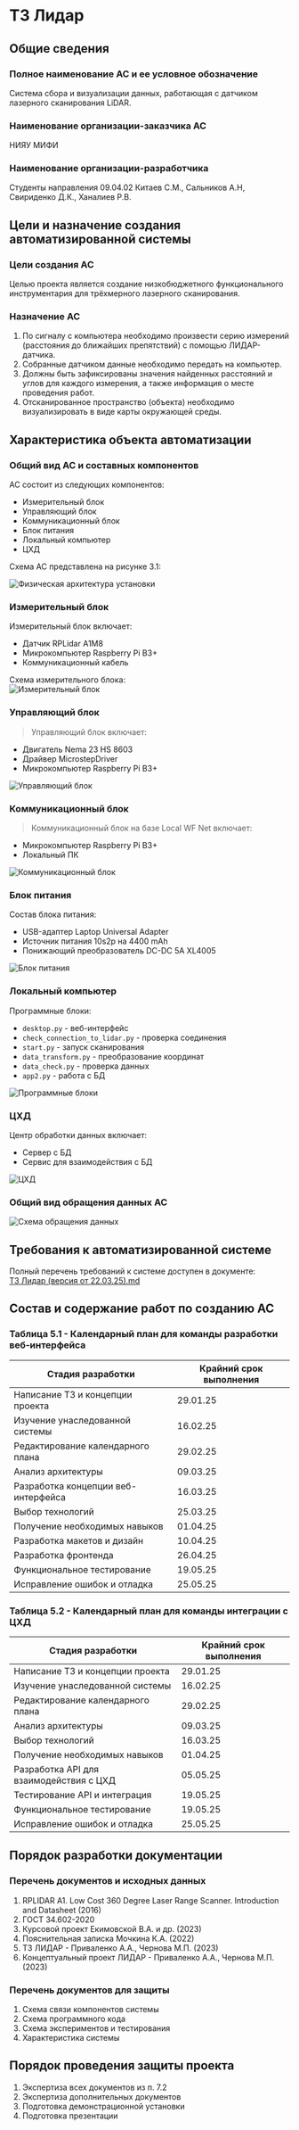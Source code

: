 # **ТЗ Лидар**

## **Общие сведения**

### Полное наименование АС и ее условное обозначение

Система сбора и визуализации данных, работающая с датчиком лазерного сканирования LiDAR.

### Наименование организации-заказчика АС

НИЯУ МИФИ

### Наименование организации-разработчика

Студенты направления 09.04.02 Китаев С.М., Сальников А.Н, Свириденко Д.К., Ханалиев Р.В.

## **Цели и назначение создания автоматизированной системы**

### Цели создания АС

Целью проекта является создание низкобюджетного функционального инструментария для трёхмерного лазерного сканирования.

### Назначение АС

1. По сигналу с компьютера необходимо произвести серию измерений (расстояния до ближайших препятствий) с помощью ЛИДАР-датчика.
2. Собранные датчиком данные необходимо передать на компьютер.
3. Должны быть зафиксированы значения найденных расстояний и углов для каждого измерения, а также информация о месте проведения работ.
4. Отсканированное пространство (объекта) необходимо визуализировать в виде карты окружающей среды.

## **Характеристика объекта автоматизации**

### Общий вид АС и составных компонентов

АС состоит из следующих компонентов:
- Измерительный блок
- Управляющий блок
- Коммуникационный блок
- Блок питания
- Локальный компьютер
- ЦХД

Схема АС представлена на рисунке 3.1:

![Физическая архитектура установки](images/img1.jpg)

### Измерительный блок
Измерительный блок включает:
- Датчик RPLidar A1M8
- Микрокомпьютер Raspberry Pi B3+
- Коммуникационный кабель

Схема измерительного блока:  
![Измерительный блок](images/img2.jpg)

### Управляющий блок
> Управляющий блок включает:
- Двигатель Nema 23 HS 8603
- Драйвер MicrostepDriver
- Микрокомпьютер Raspberry Pi B3+

![Управляющий блок](images/img3.jpg)

### Коммуникационный блок
> Коммуникационный блок на базе Local WF Net включает:
- Микрокомпьютер Raspberry Pi B3+
- Локальный ПК

![Коммуникационный блок](images/img4.jpg)

### Блок питания
Состав блока питания:
- USB-адаптер Laptop Universal Adapter
- Источник питания 10s2p на 4400 mAh
- Понижающий преобразователь DC-DC 5A XL4005

![Блок питания](images/img5.jpg)

### Локальный компьютер
Программные блоки:
- `desktop.py` - веб-интерфейс
- `check_connection_to_lidar.py` - проверка соединения
- `start.py` - запуск сканирования
- `data_transform.py` - преобразование координат
- `data_check.py` - проверка данных
- `app2.py` - работа с БД

![Программные блоки](images/img6.jpg)

### ЦХД
Центр обработки данных включает:
- Сервер с БД
- Сервис для взаимодействия с БД

![ЦХД](images/img6.jpg)

### Общий вид обращения данных АС
![Схема обращения данных](images/img7.jpg)

## **Требования к автоматизированной системе**
Полный перечень требований к системе доступен в документе:  
[ТЗ Лидар (версия от 22.03.25).md](ТЗ%20Лидар(версия%20от%2022.03.25).md)

## **Состав и содержание работ по созданию АС**

### Таблица 5.1 - Календарный план для команды разработки веб-интерфейса

| Стадия разработки                     | Крайний срок выполнения |
|---------------------------------------|-------------------------|
| Написание ТЗ и концепции проекта      | 29.01.25                |
| Изучение унаследованной системы       | 16.02.25                |
| Редактирование календарного плана     | 29.02.25                |
| Анализ архитектуры                    | 09.03.25                |
| Разработка концепции веб-интерфейса   | 16.03.25                |
| Выбор технологий                      | 25.03.25                |
| Получение необходимых навыков         | 01.04.25                |
| Разработка макетов и дизайн           | 10.04.25                |
| Разработка фронтенда                  | 26.04.25                |
| Функциональное тестирование           | 19.05.25                |
| Исправление ошибок и отладка          | 25.05.25                |

### Таблица 5.2 - Календарный план для команды интеграции с ЦХД

| Стадия разработки                     | Крайний срок выполнения |
|---------------------------------------|-------------------------|
| Написание ТЗ и концепции проекта      | 29.01.25                |
| Изучение унаследованной системы       | 16.02.25                |
| Редактирование календарного плана     | 29.02.25                |
| Анализ архитектуры                    | 09.03.25                |
| Выбор технологий                      | 16.03.25                |
| Получение необходимых навыков         | 01.04.25                |
| Разработка API для взаимодействия с ЦХД | 05.05.25              |
| Тестирование API и интеграция         | 19.05.25                |
| Функциональное тестирование           | 19.05.25                |
| Исправление ошибок и отладка          | 25.05.25                |

## **Порядок разработки документации**

### Перечень документов и исходных данных

1. RPLIDAR A1. Low Cost 360 Degree Laser Range Scanner. Introduction and Datasheet (2016)
2. ГОСТ 34.602-2020
3. Курсовой проект Екимовской В.А. и др. (2023)
4. Пояснительная записка Мочкина К.А. (2022)
5. ТЗ ЛИДАР - Приваленко А.А., Чернова М.П. (2023)
6. Концептуальный проект ЛИДАР - Приваленко А.А., Чернова М.П. (2023)

### Перечень документов для защиты

1. Схема связи компонентов системы
2. Схема программного кода
3. Схема экспериментов и тестирования
4. Характеристика системы

## **Порядок проведения защиты проекта**

1. Экспертиза всех документов из п. 7.2
2. Экспертиза дополнительных документов
3. Подготовка демонстрационной установки
4. Подготовка презентации